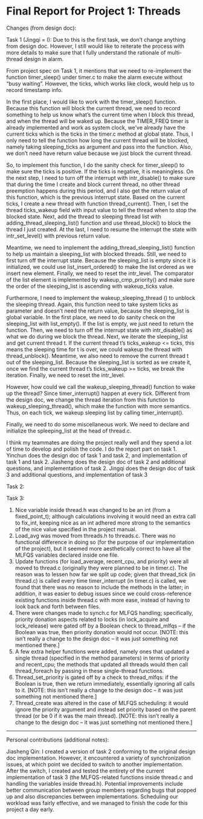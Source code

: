 Final Report for Project 1: Threads
===================================

Changes (from design doc):

Task 1 (Jingqi = I):
Due to this is the first task, we don’t change anything from design doc. However, I still would like to reiterate the process with more details to make sure that I fully understand the rationale of multi-thread design in alarm.

From project spec on Task 1, it mentions that we need to re-implement the function timer_sleep() under timer.c to make the alarm execute without “busy waiting”. However, the ticks, which works like clock, would help us to record timestamp info. 

In the first place, I would like to work with the timer_sleep() function. Because this function will block the current thread, we need to record something to help us know what’s the current time when I block this thread, and when the thread will be waked up. Because the TIMER_FREQ timer is already implemented and work as system clock, we’ve already have the current ticks which is the ticks in the timer.c method at global state. Thus, I only need to tell the function how long the current thread will be blocked, namely taking sleeping_ticks as argument and pass into the function. Also, we don’t need have return value because we just block the current thread.

So, to implement this function, I do the sanity check for timer_sleep() to make sure the ticks is positive. If the ticks is negative, it is meaningless. On the next step, I need to turn off the interrupt with intr_disable() to make sure that during the time I create and block current thread, no other thread preemption happens during this period, and I also get the return value of this function, which is the previous interrupt state. Based on the current ticks, I create a new thread with function thread_current(). Then, I set the thread ticks_wakeup field with input value to tell the thread when to stop the blocked state. Next, add the thread to sleeping thread list with adding_thread_sleeping_list() function and use thread_block() to block the thread I just created. At the last, I need to resume the interrupt the state with intr_set_level() with previous return value.

Meantime, we need to implement the adding_thread_sleeping_list() function to help us maintain a sleeping_list with blocked threads. Still, we need to first turn off the interrupt state. Because the sleeping_list is empty since it is initialized, we could use list_insert_ordered() to make the list ordered as we insert new element. Finally, we need to reset the intr_level. The comparator of the list element is implemented by wakeup_cmp_priority() and make sure the order of the sleeping_list is ascending with wakeup_ticks value. 

Furthermore, I need to implement the wakeup_sleeping_thread () to unblock the sleeping thread. Again, this function need to take system ticks as parameter and doesn’t need the return value, because the sleeping_list is global variable. In the first place, we need to do sanity check on the sleeping_list with list_empty(). If the list is empty, we just need to return the function. Then, we need to turn off the interrupt state with intr_disable() as what we do during we block the thread. Next, we iterate the sleeping_list and get current thread t. If the current thread t’s ticks_wakeup <= ticks, this means the sleeping time for t is over, we could wakeup the thread with thread_unblock(). Meantime, we also need to remove the current thread t out of the sleeping_list. Because the sleeping_list is sorted as we create it, once we find the current thread t’s ticks_wakeup >= ticks, we break the iteration. Finally, we need to reset the intr_level.

However, how could we call the wakeup_sleeping_thread() function to wake up the thread? Since timer_interrupt() happen at every tick. Different from the design doc, we change the thread iteration from this function to wakeup_sleeping_thread(), which make the function with more semantics. Thus, on each tick, we wakeup sleeping list by calling timer_interrupt().  

Finally, we need to do some miscellaneous work. We need to declare and initialize the spleeping_list at the head of thread.c. 

I think my teammates are doing the project really well and they spend a lot of time to develop and polish the code. I do the report part on task 1. Yinchun does the design doc of task 1 and task 2, and implementation of task 1 and task 2. Jiasheng does the design doc of task 2 and additional questions, and implementation of task 2. Jingqi does the design doc of task 3 and additional questions, and implementation of task 3


Task 2:

Task 3:
1) Nice variable inside thread.h was changed to be an int (from a fixed_point_t); although calculations involving
it would need an extra call to fix_int, keeping nice as an int adhered more strong to the semantics of the nice value 
specified in the project manual.
2) Load_avg was moved from threads.h to threads.c. There was no functional difference in doing so (for the purpose 
of our implementation of the project), but it seemed more aesthetically correct to have all the MLFQS variables 
declared inside one file.
3) Update functions (for load_average, recent_cpu, and priority) were all moved to thread.c (originally 
they were planned to be in timer.c). The reason was to lessen how far we split up code; given that thread_tick 
(in thread.c) is called every time timer_interrupt (in timer.c) is called, we found that there was no reason to 
include the methods in the latter; in addition, it was easier to debug issues since we could cross-reference 
existing functions inside thread.c with more ease, instead of having to look back and forth between files.
4) There were changes made to synch.c for MLFQS handling; specifically, priority donation aspects related 
to locks (in lock_acquire and lock_release) were gated off by a Boolean check to thread_mlfqs – if the Boolean 
was true, then priority donation would not occur. [NOTE: this isn’t really a change to the design doc – it was 
just something not mentioned there.]
5) A few extra helper functions were added, namely ones that updated a single thread (specified in the method parameters) 
in terms of priority and recent_cpu; the methods that updated all threads would then call thread_foreach by passing in 
these single-thread functions.
6) Thread_set_priority is gated off by a check to thread_mlfqs: if the Boolean is true, then we return immediately, 
essentially ignoring all calls to it. [NOTE: this isn’t really a change to the design doc – it was just something 
not mentioned there.]
7) Thread_create was altered in the case of MLFQS scheduling: it would ignore the priority argument and instead 
set priority based on the parent thread (or be 0 if it was the main thread). [NOTE: this isn’t really a change 
to the design doc – it was just something not mentioned there.]

------------------------------------------------

Personal contributions (additional notes):


Jiasheng Qin:
I created a version of task 2 conforming to the original design doc implementation. However, it encountered a 
variety of synchronization issues, at which point we decided to switch to another implementation. After the 
switch, I created and tested the entirety of the current implementation of task 3 (the MLFQS-related functions 
inside thread.c and handling the variables inside thread.h). Potential improvements include better communication 
between group members regarding bugs that popped up and also discrepancies between implementations. Scheduling 
our workload was fairly effective, and we managed to finish the code for this project a day early.
